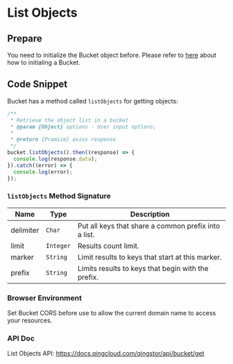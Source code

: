 # List Objects

## Prepare

You need to initialize the Bucket object before. Please refer to [here](./initialize_config_and_qingstor.md) about how to initialing a Bucket.

## Code Snippet

Bucket has a method called `listObjects` for getting objects:

```javascript
/**
 * Retrieve the object list in a bucket
 * @param {Object} options - User input options;
 *
 * @return {Promise} axios response
 */
bucket.listObjects().then((response) => {
  console.log(response.data);
}).catch((error) => {
  console.log(error);
});
```

### `listObjects` Method Signature

| Name | Type     | Description |
| ------------------ | -------- | -------------------------------------------------------------------------------------------------------------------------------------------------------------------------------------------------------------------- |
| delimiter | `Char` | Put all keys that share a common prefix into a list. |
| limit | `Integer` | Results count limit. |
| marker | `String` | Limit results to keys that start at this marker. |
| prefix | `String` | Limits results to keys that begin with the prefix. |

### Browser Environment
Set Bucket CORS before use to allow the current domain name to access your resources.

### API Doc

List Objects API: https://docs.qingcloud.com/qingstor/api/bucket/get

